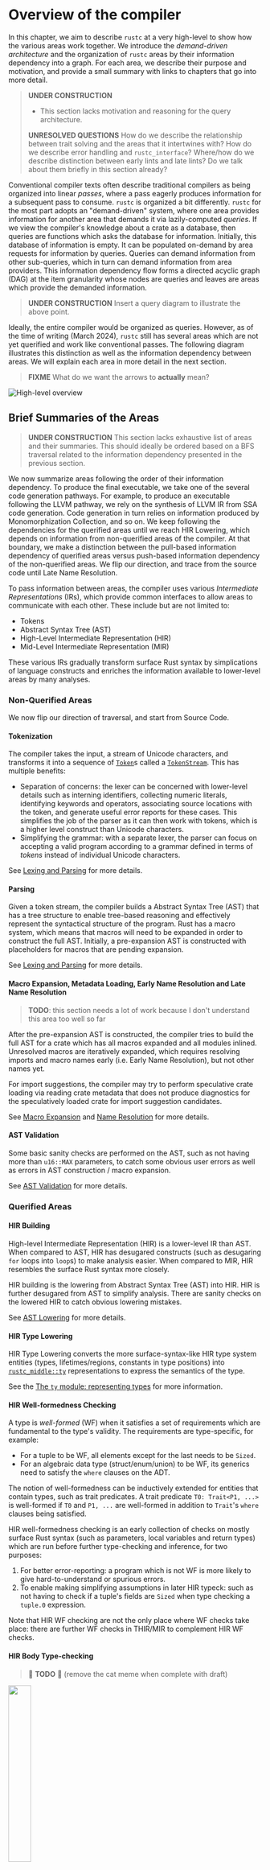 # Overview of the compiler

In this chapter, we aim to describe `rustc` at a very high-level to show how the
various areas work together. We introduce the _demand-driven architecture_ and
the organization of `rustc` areas by their information dependency into a graph.
For each area, we describe their purpose and motivation, and provide a small
summary with links to chapters that go into more detail.

> **UNDER CONSTRUCTION**
>
> - This section lacks motivation and reasoning for the query architecture.
>
> **UNRESOLVED QUESTIONS** How do we describe the relationship between trait
> solving and the areas that it intertwines with? How do we describe error
> handling and `rustc_interface`? Where/how do we describe distinction between
> early lints and late lints? Do we talk about them briefly in this section
> already?

Conventional compiler texts often describe traditional compilers as being
organized into linear _passes_, where a pass eagerly produces information for a
subsequent pass to consume. `rustc` is organized a bit differently. `rustc` for
the most part adopts an "demand-driven" system, where one area provides
information for another area that demands it via lazily-computed _queries_. If
we view the compiler's knowledge about a crate as a database, then queries are
functions which asks the database for information. Initially, this database of
information is empty. It can be populated on-demand by area requests for
information by queries. Queries can demand information from other sub-queries,
which in turn can demand information from area providers. This information
dependency flow forms a directed acyclic graph (DAG) at the item granularity
whose nodes are queries and leaves are areas which provide the demanded
information.

> **UNDER CONSTRUCTION** Insert a query diagram to illustrate the above point.

Ideally, the entire compiler would be organized as queries. However, as of the
time of writing (March 2024), `rustc` still has several areas which are not yet
querified and work like conventional passes. The following diagram illustrates
this distinction as well as the information dependency between areas. We will
explain each area in more detail in the next section.

> **FIXME** What do we want the arrows to **actually** mean?

![High-level overview](./img/high-level-overview.svg)

<!-- graphviz source kept here to help reproduce the diagram
```graphviz
digraph rustc_areas {
    graph [pad="0.5", nodesep="0.5", ranksep="0.3", compound=true];
    node [color=Black, shape=box];
    edge [color=Blue];

    Executable [shape=oval, label="Executables, cdylibs, staticlibs"]
    Libraries [shape=oval, label="rlibs, dylibs"]
    "Source Code" [shape=oval]

    Executable->{"LLVM", "GCC", "Cranelift"} [color="darkgreen", style="bold", arrowhead=none]
    Libraries->{"LLVM", "GCC", "Cranelift"} [color="darkgreen", style="bold", arrowhead=none]
    "LLVM"->{"SSA Code Generation"} [color="darkgreen", style="bold", arrowhead=none]
    "GCC"->{"SSA Code Generation"} [color="darkgreen", style="bold", arrowhead=none]
    "Cranelift"->{"Monomorphization Collection"} [color="darkgreen", style="bold", arrowhead=none]
    "Libraries"->{"Metadata Encoding"} [color="darkgreen", style="bold", arrowhead=none]

    subgraph cluster_querified {
        graph[style=dashed, bgcolor="lightblue"]

        subgraph cluster_trait_solving_dependent {
            graph[style=solid]
            "SSA Code Generation"->{"Monomorphization Collection"}
            "Monomorphization Collection"->{"MIR Building, Transformations and Analysis"}
            "Metadata Encoding"->{"MIR Building, Transformations and Analysis"}
            "MIR Building, Transformations and Analysis"->{"THIR Building and Analysis"}
            "THIR Building and Analysis"->{"HIR Body Type-checking"}
            "HIR Body Type-checking"->{"HIR Well-formedness Checking"}

            label = "Trait-solving dependent"
            labelloc=t
            labeljust=r
        }

        "SSA Code Generation" -> "Trait System" [ltail=cluster_trait_solving_dependent lhead=cluster_querified];

        "HIR Well-formedness Checking"->{"HIR Type Lowering"}
        "HIR Type Lowering"->{"HIR Building"}
        "HIR Building"->"Late Name Resolution" [color="red", style="dashed", dir=back]

        "Trait System"->{"HIR Well-formedness Checking", "HIR Body Type-checking", "THIR Building and Analysis", "MIR Building, Transformations and Analysis"}

        label = "Querified"
        labelloc=t
        labeljust=r
    }

    subgraph cluster_non_querified {
        graph[style=dashed, bgcolor=lightyellow]
        "Late Name Resolution"
        "Late Name Resolution"->{"AST Validation"}[color="red", style="dashed", dir=back]
        "AST Validation"->{"Macro Expansion, Metadata Loading and Early Name Resolution"} [color="red", style="dashed", dir=back]
        {"Macro Expansion, Metadata Loading and Early Name Resolution"}->{"Parsing"} [color="red", style="dashed", dir=back]
        {"Parsing"}->{"Macro Expansion, Metadata Loading and Early Name Resolution"} [color="red", style="dashed", dir=back]
        "Parsing"->{"Tokenization"} [color="red", style="dashed", dir=back]
        "Tokenization"


        label="Non-querified"
        labelloc=t
        labeljust=r
    }

    "Source Code"
    {"Tokenization"}->"Source Code" [color="red", style="dashed", dir=back]

    subgraph cluster_legend {
        rankdir=LR
        node [shape=plaintext, width=0]
        label = "Legend";
        {rank=same; key, key2 }
        key [label=<<table border="0" cellpadding="2" cellspacing="0" cellborder="0">
        <tr><td align="right" port="i1">Pull-based Dependency </td></tr>
        <tr><td align="right" port="i2">Push-based Dependency </td></tr>
        <tr><td align="right" port="i3">Code Generation Pathway </td></tr>
        </table>>]
        key2 [label=<<table border="0" cellpadding="2" cellspacing="0" cellborder="0">
        <tr><td port="i1"> </td></tr>
        <tr><td port="i2"> </td></tr>
        <tr><td port="i3"> </td></tr>
        </table>>]
        key:i1:e -> key2:i1:w [color="blue"]
        key:i2:e -> key2:i2:w [color="red", style="dashed"]
        key:i3:e -> key2:i3:w [color="darkgreen", style="bold"]
  }
}
```
-->

## Brief Summaries of the Areas

> **UNDER CONSTRUCTION** This section lacks exhaustive list of areas and their
> summaries. This should ideally be ordered based on a BFS traversal related to
> the information dependency presented in the previous section.

We now summarize areas following the order of their information dependency. To
produce the final executable, we take one of the several code generation
pathways. For example, to produce an executable following the LLVM pathway, we
rely on the synthesis of LLVM IR from SSA code generation. Code generation in
turn relies on information produced by Monomorphization Collection, and so on.
We keep following the dependencies for the querified areas until we reach HIR
Lowering, which depends on information from non-querified areas of the compiler.
At that boundary, we make a distinction between the pull-based information
dependency of querified areas versus push-based information dependency of the
non-querified areas. We flip our direction, and trace from the source code until
Late Name Resolution.

To pass information between areas, the compiler uses various _Intermediate
Representations_ (IRs), which provide common interfaces to allow areas to
communicate with each other. These include but are not limited to:

- Tokens
- Abstract Syntax Tree (AST)
- High-Level Intermediate Representation (HIR)
- Mid-Level Intermediate Representation (MIR)

These various IRs gradually transform surface Rust syntax by simplications of
language constructs and enriches the information available to lower-level areas
by many analyses.

### Non-Querified Areas

We now flip our direction of traversal, and start from Source Code.

#### Tokenization

The compiler takes the input, a stream of Unicode characters, and transforms it
into a sequence of
[`Token`](https://doc.rust-lang.org/nightly/nightly-rustc/rustc_ast/token/index.html)s
called a
[`TokenStream`](https://doc.rust-lang.org/nightly/nightly-rustc/rustc_ast/tokenstream/struct.TokenStream.html).
This has multiple benefits:

- Separation of concerns: the lexer can be concerned with lower-level details
  such as interning identifiers, collecting numeric literals, identifying
  keywords and operators, associating source locations with the token, and
  generate useful error reports for these cases. This simplifies the job of the
  parser as it can then work with tokens, which is a higher level construct than
  Unicode characters.
- Simplifying the grammar: with a separate lexer, the parser can focus on
  accepting a valid program according to a grammar defined in terms of _tokens_
  instead of individual Unicode characters.

See [Lexing and Parsing](https://rustc-dev-guide.rust-lang.org/the-parser.html)
for more details.

#### Parsing

Given a token stream, the compiler builds a Abstract Syntax Tree (AST) that has
a tree structure to enable tree-based reasoning and effectively represent the
syntactical structure of the program. Rust has a macro system, which means that
macros will need to be expanded in order to construct the full AST. Initially, a
pre-expansion AST is constructed with placeholders for macros that are pending
expansion.

See [Lexing and Parsing](https://rustc-dev-guide.rust-lang.org/the-parser.html)
for more details.

#### Macro Expansion, Metadata Loading, Early Name Resolution and Late Name Resolution

> **TODO**: this section needs a lot of work because I don't understand this
> area too well so far

After the pre-expansion AST is constructed, the compiler tries to build the full
AST for a crate which has all macros expanded and all modules inlined.
Unresolved macros are iteratively expanded, which requires resolving imports and
macro names early (i.e. Early Name Resolution), but not other names yet.

For import suggestions, the compiler may try to perform speculative crate
loading via reading crate metadata that does not produce diagnostics for the
speculatively loaded crate for import suggestion candidates.

See [Macro
Expansion](https://rustc-dev-guide.rust-lang.org/macro-expansion.html) and [Name
Resolution](https://rustc-dev-guide.rust-lang.org/name-resolution.html) for more
details.

#### AST Validation

Some basic sanity checks are performed on the AST, such as not having more than
`u16::MAX` parameters, to catch some obvious user errors as well as errors in
AST construction / macro expansion.

See [AST Validation](https://rustc-dev-guide.rust-lang.org/ast-validation.html)
for more details.

### Querified Areas

#### HIR Building

High-level Intermediate Representation (HIR) is a lower-level IR than AST. When
compared to AST, HIR has desugared constructs (such as desugaring `for` loops
into `loop`s) to make analysis easier. When compared to MIR, HIR resembles the
surface Rust syntax more closely. 

HIR building is the lowering from Abstract Syntax Tree (AST) into HIR. HIR is
further desugared from AST to simplify analysis. There are sanity checks on the
lowered HIR to catch obvious lowering mistakes.

See [AST Lowering](https://rustc-dev-guide.rust-lang.org/ast-lowering.html) for
more details.

#### HIR Type Lowering

HIR Type Lowering converts the more surface-syntax-like HIR type system entities
(types, lifetimes/regions, constants in type positions) into
[`rustc_middle::ty`](https://rustc-dev-guide.rust-lang.org/ty.html)
representations to express the semantics of the type.

See the [The `ty` module: representing
types](https://rustc-dev-guide.rust-lang.org/ty.html) for more information.

#### HIR Well-formedness Checking

A type is _well-formed_ (WF) when it satisfies a set of requirements which are
fundamental to the type's validity. The requirements are type-specific, for
example:

- For a tuple to be WF, all elements except for the last needs to be `Sized`.
- For an algebraic data type (struct/enum/union) to be WF, its generics need to
  satisfy the `where` clauses on the ADT.

The notion of well-formedness can be inductively extended for entities that
contain types, such as trait predicates. A trait predicate `T0: Trait<P1, ...>`
is well-formed if `T0` and `P1, ...` are well-formed in addition to `Trait`'s
`where` clauses being satisfied.

HIR well-formedness checking is an early collection of checks on mostly surface
Rust syntax (such as parameters, local variables and return types) which are run
before further type-checking and inference, for two purposes:

1. For better error-reporting: a program which is not WF is more likely to give
   hard-to-understand or spurious errors.
2. To enable making simplifying assumptions in later HIR typeck: such as not
   having to check if a tuple's fields are `Sized` when type checking a
   `tuple.0` expression.

Note that HIR WF checking are not the only place where WF checks take place:
there are further WF checks in THIR/MIR to complement HIR WF checks.

#### HIR Body Type-checking

> 🚧 **TODO** 🚧 (remove the cat meme when complete with draft)

<img src="./img/cat-meme.jpg" width=30%></img>

The goal of HIR body typechecking is to catch mistakes that violate the rules of
the type system, and infer types and other information necessary for THIR/MIR
building. HIR body type-checking recursively walks and checks each expression.
This process produces information such as the type of each expression. During
the process, type inference, implicit cocercions, trait bound checking and
method resolution is performed. Notably,

- Method resolution is not performed in (early/late) Name Resolution because
  type information is required.
- Type inference is performed on HIR and not MIR because HIR maps closer to the
  surface Rust syntax (and retains the tree-based structure), which enables more
  descriptive errors and suggestions to be produced.
- MIR building requires method resolution information from HIR type-checking to
  guide the lowering.

When compared to MIR typeck where all types are specified, HIR typeck has to
infer types. HIR typeck also checks all closures together with their parent body
while MIR typeck/borrowck checks them separately.

See [Type checking](https://rustc-dev-guide.rust-lang.org/type-checking.html)
for more details.

#### Typed High-level Intermediate Representation (THIR) Building and Analysis

Typed High-level Intermediate Representation (THIR) is a further desugared
version of High-level Intermediate Representation (HIR) with full type
information embedded. THIR is the last IR where lexical structure is meaningful
for analysis in the chain of lowering from HIR to THIR to MIR and beyond, where
lower-level IRs transition from being lexically-aware to being dataflow-aware.
For example, unsafeck is performed on THIR and not MIR because we care about the
lexical structure -- whether something exists inside an `unsafe` block
lexically. To further simplify tree-based reasoning, THIR has several
simplifications over HIR:

- Explicit auto-deref/auto-ref and coercions.
- Method calls are desugared into regular function calls.
- Overloaded operators like `+` are lowered into function calls or builtin
  operations.
- Match ergonomics are desugared.

With the aforementioned properties, the construction of THIR synthesizes enough
information for MIR building, and makes lowering to MIR easier and less
error-prone than if HIR was attempted to be directly lowered to MIR.

See [The Typed High-level Intermediate
Representation](https://rustc-dev-guide.rust-lang.org/thir.html) for more
details.

#### Mid-level Intermediate Representation (MIR) Building, Transformations and Analysis

Mid-level Intermediate Representation (MIR) is an Intermediate Representation
that is lowered from Typed High-level Intermediate Representation (THIR).
Compared to its precursor THIR, MIR has three key properties that are distinct:

1. _Simplified constructs_: MIR simplifies a lot of the surface language
   syntactical constructs. For example, matches are lowered into a series of
   [`SwitchInt`]s and branches.
2. _Explicit semantic constructs_: MIR makes various semantic aspects of Rust
   that does not appear in the surface syntax explicit. This includes things
   like drops, drop flags, unwinding, codegen intrinsics retags, and others.
3. _Dataflow-aware_: MIR is designed to be dataflow-aware, and removes lexical
   information still present in THIR to enable dataflow-based analysis.

A series of transformations are performed on MIR to prepare it for use by
codegen, Compile-Time Function Evaluation (CTFE), and other analyses. MIR has
three dialects which are distinguished by semantic changes. Within each dialect,
MIR has phases which represent additional constraints on the well-formedness of
MIR within a particular dialect. Dialects and phases are made explicit so that
different consumers of MIR can be provided with a flavor of MIR that has
desirable properties suitable for each of them. Some of the analyses include
borrow-checking, drop elaboration, coroutine transformations, const promotion,
further well-formedness checking and some late type-checking.

![MIR Dialects and Phases](./img/mir-dialects-phases.svg)

<!-- graphviz source kept here to help reproduce the diagram
```graphviz
digraph mir_transformations {
    graph [pad="0.5", nodesep="0.5", ranksep="0.3"]
    node [color=Black, shape=box, width=5, height=0.5]
    edge [color=Blue]

    built -> analysis_initial
    analysis_post_cleanup -> runtime_initial

    subgraph cluster_built {
        label = "Built Dialect"
        graph[style=bold, bgcolor="lightyellow", labeljust=l]
        built [label="No Distinct Phases"]
    }

    subgraph cluster_analysis {
        label="Analysis Dialect"
        graph[style=bold, bgcolor="lightblue", labeljust=l]
        analysis_initial [label="Initial"]
        analysis_post_cleanup [label="Post Cleanup"]
        analysis_initial -> analysis_post_cleanup
    }

    subgraph cluster_runtime {
        label="Runtime Dialect"
        graph[style=bold, bgcolor="darkseagreen1", labeljust=l]
        runtime_initial [label="Initial"]
        runtime_post_cleanup [label="Post Cleanup"]
        runtime_optimized [label="Optimized"]
        runtime_initial -> runtime_post_cleanup
        runtime_post_cleanup -> runtime_optimized
    }

    subgraph cluster_legend {
        rankdir=LR
        node [shape=plaintext, width=0, height=0.5]
        label = "Legend";
        {rank=same; key, key2 }
        key [label=<<table border="0" cellpadding="2" cellspacing="0" cellborder="0">
        <tr><td align="right" port="i1">Transformation </td></tr>
        </table>>]
        key2 [label=<<table border="0" cellpadding="2" cellspacing="0" cellborder="0">
        <tr><td port="i1"> </td></tr>
        </table>>]
        key:i1:e -> key2:i1:w [color="blue"]
    }

    labelloc=b
    label="Mid-level Intermediate Representation (MIR) Dialects and Phases"
}
```
-->

MIR optimizations generally are opportunistic: because we're before
monomorphization, there are e.g. constants related to generic parameters whose
value we cannot know. When an opportunity does arise, however, MIR optimizations
try to achieve one or both of the following objectives:

1. to reduce the amount of work for the codegen backends, and
2. to produce simpler or more optimizable backend output.

See [Mid-level Intermediate
Representation](https://rustc-dev-guide.rust-lang.org/mir/index.html) for more
details.

#### Metadata Encoding

Rust libraries are compiled to archives which consists of object code and
_metadata_. Metadata is used by downstream crates to understand the interface of
upstream crates: including (but are not limited to) exported items, function
signatures, type definitions and MIR for generic functions[^proc-macro]. In this
sense, metadata can be compared to precompiled C headers. Metadata Encoding is
the area responsible for serializing this information into a common binary
format that can be understood by both upstream and downstream crates.

Metadata is serialized via types which implement [`Encodable`], some of which
are derived while others are hand-written implementations. Symmetrically,
metadata can be read back by [`Decodable`] derives and manual deserialization
implementations.

[^proc-macro]: proc macro metadata has a trimmed down version which _only_
    contains the exported macros without anything else defined inside the proc
    macro.

See [Libraries and
Metadata](https://rustc-dev-guide.rust-lang.org/backend/libs-and-metadata.html)
for more details.

#### Monomorphization Collection

Monomorphization collection is the area responsible for collecting _Mono Items_
which contribute to code generation: functions, methods, closures, statics, drop
glue, constants, VTables and object shims. Functions need to be _monomorphized_
-- they might have generic type parameters, in which case the compiler has to
instantiate the functions with the provided type arguments.

See
[Monomorphization](https://rustc-dev-guide.rust-lang.org/backend/monomorph.html)
for more details.

#### Static-Single Assignment (SSA) Code Generation

Static Single Assignment (SSA) code generation is responsible for lowering
Mid-Level Intermediate Representation (MIR) into SSA form (another kind of IR)
which has the property that each variable is assigned to exactly once and is
defined before use. Lowering into SSA form enables more optimizations since it
simplifies the properties of variables. It also makes it easier for code
generation backends to handle. This area abstracts the common code generation
logic and interfaces which code generation backends will need to implement.

In order to lower MIR to SSA, we depend on Monomohprization Collection to
collect _Mono Items_ such as functions, methods and closures which contribute to
code generation.

See [Code
Generation](https://rustc-dev-guide.rust-lang.org/backend/codegen.html) for more
details.

#### The Trait System

> 🚧 **TODO** 🚧 I don't know how to describe the Trait System at all here.

## Additional References and Resources

> **UNDER CONSTRUCTION** This section lacks additional references

### The Query System

- Detailed description of the query system:
  <https://rustc-dev-guide.rust-lang.org/query.html>.
- Design document of On-Demand Compilation and Incremental Compilation:
  <https://github.com/nikomatsakis/rustc-on-demand-incremental-design-doc/blob/master/0000-rustc-on-demand-and-incremental.md>.

### Areas

> **UNDER CONSTRUCTION** This should retain _key entry points_ from the previous
> overview version. Can be very useful. We should expand it a bit. This section
> lacks additional references.

- Command line parsing

  - Guide: [The Rustc Driver and Interface](rustc-driver.md)
  - Driver definition:
    [`rustc_driver`](https://doc.rust-lang.org/nightly/nightly-rustc/rustc_driver/)
  - Main entry point:
    [`rustc_session::config::build_session_options`](https://doc.rust-lang.org/nightly/nightly-rustc/rustc_session/config/fn.build_session_options.html)

- Lexical Analysis: Lex the user program to a stream of tokens

  - Guide: [Lexing and Parsing](the-parser.md)
  - Lexer definition:
    [`rustc_lexer`](https://doc.rust-lang.org/nightly/nightly-rustc/rustc_lexer/index.html)
  - Main entry point:
    [`rustc_lexer::cursor::Cursor::advance_token`](https://doc.rust-lang.org/nightly/nightly-rustc/rustc_lexer/cursor/struct.Cursor.html#method.advance_token)

- Parsing: Parse the stream of tokens to an Abstract Syntax Tree (AST)

  - Guide: [Lexing and Parsing](the-parser.md)
  - Guide: [Macro Expansion](macro-expansion.md)
  - Guide: [Name Resolution](name-resolution.md)
  - Parser definition:
    [`rustc_parse`](https://doc.rust-lang.org/nightly/nightly-rustc/rustc_parse/index.html)
  - Main entry points:

    - [Entry point for first file in
      crate](https://doc.rust-lang.org/nightly/nightly-rustc/rustc_interface/passes/fn.parse.html)
    - [Entry point for outline module
      parsing](https://doc.rust-lang.org/nightly/nightly-rustc/rustc_expand/module/fn.parse_external_mod.html)
    - [Entry point for macro fragments][parse_nonterminal]

  - `AST` definition:
    [`rustc_ast`](https://doc.rust-lang.org/nightly/nightly-rustc/rustc_ast/ast/index.html)
  - Feature gating: **TODO**
  - Early linting: **TODO**

- The High Level Intermediate Representation (HIR)

  - Guide: [The HIR](hir.md)
  - Guide: [Identifiers in the HIR](hir.md#identifiers-in-the-hir)
  - Guide: [The `HIR` Map](hir.md#the-hir-map)
  - Guide: [Lowering `AST` to `HIR`](ast-lowering.md)
  - How to view `HIR` representation for your code `cargo rustc -- -Z
    unpretty=hir-tree`
  - Rustc `HIR` definition:
    [`rustc_hir`](https://doc.rust-lang.org/nightly/nightly-rustc/rustc_hir/index.html)
  - Main entry point: **TODO**
  - Late linting: **TODO**

- Type Inference

  - Guide: [Type Inference](type-inference.md)
  - Guide: [The ty Module: Representing Types](ty.md) (semantics)
  - Main entry point (type inference):
    [`InferCtxtBuilder::enter`](https://doc.rust-lang.org/nightly/nightly-rustc/rustc_infer/infer/struct.InferCtxtBuilder.html#method.enter)
  - Main entry point (type checking bodies): [the `typeck`
    query](https://doc.rust-lang.org/nightly/nightly-rustc/rustc_middle/ty/struct.TyCtxt.html#method.typeck)

    - These two functions can't be decoupled.

- The Mid Level Intermediate Representation (MIR)

  - Guide: [The `MIR` (Mid level IR)](mir/index.md)
  - Definition:
    [`rustc_middle/src/mir`](https://doc.rust-lang.org/nightly/nightly-rustc/rustc_middle/mir/index.html)
  - Definition of sources that manipulates the MIR:
    [`rustc_mir_build`](https://doc.rust-lang.org/nightly/nightly-rustc/rustc_mir_build/index.html),
    [`rustc_mir_dataflow`](https://doc.rust-lang.org/nightly/nightly-rustc/rustc_mir_dataflow/index.html),
    [`rustc_mir_transform`](https://doc.rust-lang.org/nightly/nightly-rustc/rustc_mir_transform/index.html)

- The Borrow Checker

  - Guide: [MIR Borrow Check](borrow_check.md)
  - Definition:
    [`rustc_borrowck`](https://doc.rust-lang.org/nightly/nightly-rustc/rustc_borrowck/index.html)
  - Main entry point: [`mir_borrowck`
    query](https://doc.rust-lang.org/nightly/nightly-rustc/rustc_borrowck/fn.mir_borrowck.html)

- `MIR` Optimizations

  - Guide: [MIR Optimizations](mir/optimizations.md)
  - Definition:
    [`rustc_mir_transform`](https://doc.rust-lang.org/nightly/nightly-rustc/rustc_mir_transform/index.html)
  - Main entry point: [`optimized_mir`
    query](https://doc.rust-lang.org/nightly/nightly-rustc/rustc_mir_transform/fn.optimized_mir.html)

- Code Generation

  - Guide: [Code Generation](backend/codegen.md)
  - Generating Machine Code from `LLVM-IR` with LLVM - **TODO: reference?**
  - Main entry point:
    [`rustc_codegen_ssa::base::codegen_crate`](https://doc.rust-lang.org/nightly/nightly-rustc/rustc_codegen_ssa/base/fn.codegen_crate.html)

    - This monomorphizes and produces `LLVM-IR` for one codegen unit. It then
      starts a background thread to run LLVM, which must be joined later.
    - Monomorphization happens lazily via
      [`FunctionCx::monomorphize`](https://doc.rust-lang.org/nightly/nightly-rustc/rustc_codegen_ssa/mir/struct.FunctionCx.html#method.monomorphize)
      and
      [`rustc_codegen_ssa::base::codegen_instance`](https://doc.rust-lang.org/nightly/nightly-rustc/rustc_codegen_ssa/base/fn.codegen_instance.html)

[`Decodable`]:
    https://doc.rust-lang.org/nightly/nightly-rustc/rustc_serialize/trait.Decodable.html
[`Encodable`]:
    https://doc.rust-lang.org/nightly/nightly-rustc/rustc_serialize/trait.Encodable.html
[`SwitchInt`]:
    https://doc.rust-lang.org/nightly/nightly-rustc/rustc_middle/mir/enum.TerminatorKind.html#variant.SwitchInt
